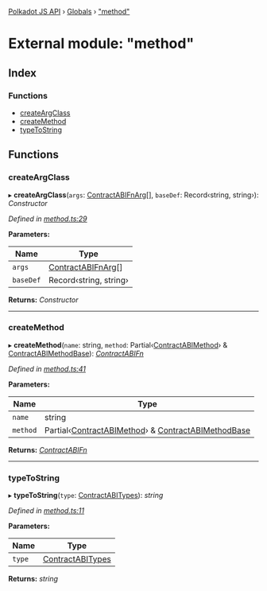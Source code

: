 [Polkadot JS API](../README.md) › [Globals](../globals.md) › ["method"](_method_.md)

# External module: "method"

## Index

### Functions

* [createArgClass](_method_.md#createargclass)
* [createMethod](_method_.md#createmethod)
* [typeToString](_method_.md#typetostring)

## Functions

###  createArgClass

▸ **createArgClass**(`args`: [ContractABIFnArg](../interfaces/_types_.contractabifnarg.md)[], `baseDef`: Record‹string, string›): *Constructor*

*Defined in [method.ts:29](https://github.com/polkadot-js/api/blob/eda93d2/packages/api-contract/src/method.ts#L29)*

**Parameters:**

Name | Type |
------ | ------ |
`args` | [ContractABIFnArg](../interfaces/_types_.contractabifnarg.md)[] |
`baseDef` | Record‹string, string› |

**Returns:** *Constructor*

___

###  createMethod

▸ **createMethod**(`name`: string, `method`: Partial‹[ContractABIMethod](../interfaces/_types_.contractabimethod.md)› & [ContractABIMethodBase](../interfaces/_types_.contractabimethodbase.md)): *[ContractABIFn](../interfaces/_types_.contractabifn.md)*

*Defined in [method.ts:41](https://github.com/polkadot-js/api/blob/eda93d2/packages/api-contract/src/method.ts#L41)*

**Parameters:**

Name | Type |
------ | ------ |
`name` | string |
`method` | Partial‹[ContractABIMethod](../interfaces/_types_.contractabimethod.md)› & [ContractABIMethodBase](../interfaces/_types_.contractabimethodbase.md) |

**Returns:** *[ContractABIFn](../interfaces/_types_.contractabifn.md)*

___

###  typeToString

▸ **typeToString**(`type`: [ContractABITypes](_types_.md#contractabitypes)): *string*

*Defined in [method.ts:11](https://github.com/polkadot-js/api/blob/eda93d2/packages/api-contract/src/method.ts#L11)*

**Parameters:**

Name | Type |
------ | ------ |
`type` | [ContractABITypes](_types_.md#contractabitypes) |

**Returns:** *string*
